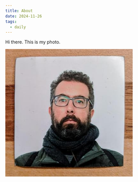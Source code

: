```yaml
---
title: About
date: 2024-11-26
tags:
  - daily
---
```


Hi there. This is my photo.

![new_avatar](../assets/new_avatar.jpeg)